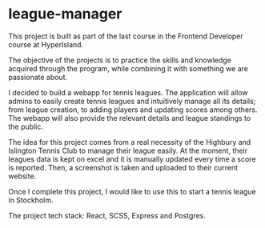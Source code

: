 # league-manager

This project is built as part of the last course in the Frontend Developer course at HyperIsland.

The objective of the projects is to practice the skills and knowledge acquired through the program, while combining it with something we are passionate about.

I decided to build a webapp for tennis leagues. The application will allow admins to easily create tennis leagues and intuitively manage all its details; from league creation, to adding players and updating scores among others. The webapp will also provide the relevant details and league standings to the public.

The idea for this project comes from a real necessity of the Highbury and Islington Tennis Club to manage their league easily. At the moment, their leagues data is kept on excel and it is manually updated every time a score is reported. Then, a screenshot is taken and uploaded to their current website.

Once I complete this project, I would like to use this to start a tennis league in Stockholm.

The project tech stack: React, SCSS, Express and Postgres.

